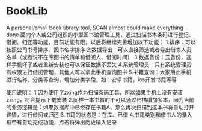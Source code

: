 BookLib
=======

A personal/small book library tool, SCAN almost could make everything done
面向个人或公司组织的小型图书馆管理工具，通过扫描书本条码进行登记、借阅、归还等功能，目前功能有限，以后将继续完善增加以下功能：
1.排序：可以按照公司书号排序、图书名字排序
2.数据导出：可以直接筛选或者导出借书人员名单（或者说不在库图书的清单和借阅人、借阅时间）
3.数据备份：云备份，这样手机坏了或者重新安装也可以保证数据不丢失
4.系统管理员：只有系统管理员有权限进行借阅管理，其他人可以拿此手机查询图书
5.书籍查询：大家用此手机进行名称、分类等查询，增加分类字段，如：安卓书籍，ios开发书籍等等

使用说明：
1.因为使用了zxing作为扫描条码工具，所以如果手机上没有安装zxing，将会提示下载安装
2.同样一本书暂时不可以通过扫描增加多本，因为当前的业务逻辑是：如果数据库中已经存在书籍A，那么再次扫描到这本书将自动打开详情，进行借阅或归还
3.书籍的状态是：在库、已借
4.书籍类别和借书人的录入框带有自动完成功能，点击将弹出历史输入记录
